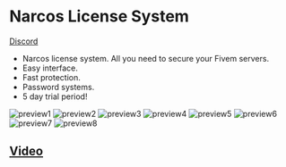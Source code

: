 # Narcos License System

[Discord](https://discord.gg/narcos)

- Narcos license system. All you need to secure your Fivem servers.
- Easy interface.
- Fast protection.
- Password systems.
- 5 day trial period!

![preview1](https://ibb.co/HDqdJCSX)
![preview2](https://ibb.co/SDRGYNJ5)
![preview3](https://ibb.co/Tq4Tk4F7)
![preview4](https://ibb.co/4wRk9TTj)
![preview5](https://ibb.co/Gvgh6Rny)
![preview6](https://ibb.co/kVSCMLfF)
![preview7](https://ibb.co/whc6hZfB)
![preview8](https://ibb.co/zHSmBzhm)

## [Video](https://streamable.com/13vomb)








